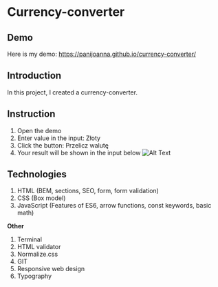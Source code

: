 # Currency-converter

## Demo
Here is my demo:
https://panijoanna.github.io/currency-converter/

## Introduction
In this project, I created a currency-converter.

## Instruction
1. Open the demo
2. Enter value in the input: Złoty
3. Click the button: Przelicz walutę
4. Your result will be shown in the input below
![Alt Text](https://imgflip.com/gif/6gzgr4)


## Technologies
1. HTML (BEM, sections, SEO, form, form validation)
2. CSS (Box model)
3. JavaScript (Features of ES6, arrow functions, const keywords, basic math)

**Other**
1. Terminal
2. HTML validator
3. Normalize.css
4. GIT
5. Responsive web design
6. Typography
